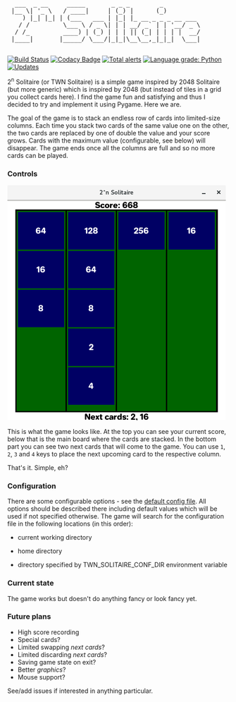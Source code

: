 <pre>
  ___  _ __     _____       _ _ _        _
 |__ \| '_ \   / ____|     | (_) |      (_)
    ) |_| |_| | (___   ___ | |_| |_ __ _ _ _ __ ___
   / /         \___ \ / _ \| | | __/ _` | | '__/ _ \
  / /_         ____) | (_) | | | || (_| | | | |  __/
 |____|       |_____/ \___/|_|_|\__\__,_|_|_|  \___|

</pre>

[![Build Status](https://travis-ci.com/geckon/2-n_solitaire.svg?branch=master)](https://travis-ci.com/geckon/2-n_solitaire)
[![Codacy Badge](https://app.codacy.com/project/badge/Grade/9964205ee41f4773851c879a2afbc4f4)](https://app.codacy.com/gh/geckon/2-n_solitaire/dashboard?utm_source=gh&utm_medium=referral&utm_content=&utm_campaign=Badge_grade)
[![Total alerts](https://img.shields.io/lgtm/alerts/g/geckon/2-n_solitaire.svg?logo=lgtm&logoWidth=18)](https://lgtm.com/projects/g/geckon/2-n_solitaire/alerts/)
[![Language grade: Python](https://img.shields.io/lgtm/grade/python/g/geckon/2-n_solitaire.svg?logo=lgtm&logoWidth=18)](https://lgtm.com/projects/g/geckon/2-n_solitaire/context:python)
[![Updates](https://pyup.io/repos/github/geckon/2-n_solitaire/shield.svg)](https://pyup.io/repos/github/geckon/2-n_solitaire/)

2<sup>n</sup> Solitaire (or TWN Solitaire) is a simple game inspired by
2048 Solitaire (but more generic) which is inspired by 2048 (but instead of
tiles in a grid you collect cards here). I find the game fun and
satisfying and thus I decided to try and implement it using Pygame. Here we are.

The goal of the game is to stack an endless row of cards into limited-size
columns. Each time you stack two cards of the same value one on the other,
the two cards are replaced by one of double the value and your score grows.
Cards with the maximum value (configurable, see below) will disappear.
The game ends once all the columns are full and so no more cards can be played.

### Controls

![Screenshot](https://github.com/geckon/2-n_solitaire/blob/master/docs/screenshot.png)

This is what the game looks like. At the top you can see your current score,
below that is the main board where the cards are stacked. In the bottom part you
can see two next cards that will come to the game. You can use `1`, `2`, `3` and
`4` keys to place the next upcoming card to the respective column.

That's it. Simple, eh?

### Configuration

There are some configurable options - see
the [default config file](.2-n_solitaire.conf). All options should be described
there including default values which will be used if not specified otherwise.
The game will search for the configuration file in the following locations
(in this order):

-   current working directory

-   home directory

-   directory specified by TWN_SOLITAIRE_CONF_DIR environment
    variable

### Current state

The game works but doesn't do anything fancy or look fancy yet.

### Future plans

-   High score recording
-   Special cards?
-   Limited swapping *next cards*?
-   Limited discarding *next cards*?
-   Saving game state on exit?
-   Better *graphics*?
-   Mouse support?

See/add issues if interested in anything particular.
